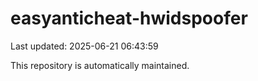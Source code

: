 # easyanticheat-hwidspoofer

Last updated: 2025-06-21 06:43:59

This repository is automatically maintained.
